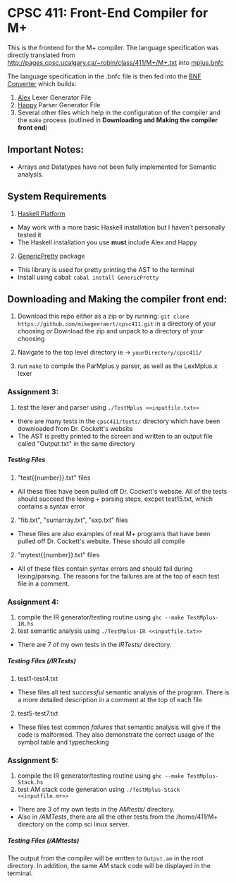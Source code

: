 # CPSC 411: Front-End Compiler for M+

This is the frontend for the M+ compiler. The language specification was directly translated from http://pages.cpsc.ucalgary.ca/~robin/class/411/M+/M+.txt into [mplus.bnfc](https://github.com/mikegeeraert/cpsc411/blob/master/mplus.bnfc)

The language specification in the .bnfc file is then fed into the [BNF Converter](https://github.com/BNFC/bnfc) which builds:
1. [Alex](https://www.haskell.org/alex/) Lexer Generator File
2. [Happy](https://www.haskell.org/happy/) Parser Generator File
3. Several other files which help in the configuration of the compiler and the `make` process (outlined in **Downloading and Making the compiler front end**)

## Important Notes:
 - Arrays and Datatypes have not been fully implemented for Semantic analysis. 

## System Requirements

 1. [Haskell Platform](https://www.haskell.org/downloads#platform)
 - May work with a more basic Haskell installation but I haven't personally tested it
 - The Haskell installation you use **must** include Alex and Happy

 2. [GenericPretty](https://hackage.haskell.org/package/text-generic-pretty) package
 - This library is used for pretty printing the AST to the terminal
 - Install using cabal: 
 	`cabal install GenericPretty`

## Downloading and Making the compiler front end:

 1. Download this repo either as a zip or by running: 
 	`git clone https://github.com/mikegeeraert/cpsc411.git`
 	in a directory of your choosing
 	*or*
 	Download the zip and unpack to a directory of your choosing 
 2. Navigate to the top level directory ie -> `yourDirectory/cpsc411/`

 3. run `make` to compile the ParMplus.y parser, as well as the LexMplus.x lexer

### Assignment 3:
1. test the lexer and parser using `./TestMplus <<inputfile.txt>>`
  - there are many tests in the `cpsc411/tests/` directory which have been downloaded from Dr. Cockett's website
  - The AST is pretty printed to the screen and written to an output file called "Output.txt" in the same directory

##### Testing Files

1. "test{{number}}.txt" files
- All these files have been pulled off Dr. Cockett's website. All of the tests should succeed the lexing + parsing steps, excpet test15.txt, which contains a syntax error

2. "fib.txt", "sumarray.txt", "exp.txt" files
- These files are also examples of real M+ programs that have been pulled off Dr. Cockett's website. These should all compile

2. "mytest{{number}}.txt" files
- All of these files contain syntax errors and should fail during lexing/parsing. The reasons for the failures are at the top of each test file in a comment. 

### Assignment 4:
1. compile the IR generator/testing routine using `ghc --make TestMplus-IR.hs`
2. test semantic analysis using `./TestMplus-IR <<inputfile.txt>>`
- There are 7 of my own tests in the *IRTests/* directory. 

##### Testing Files (/IRTests)

1. test1-test4.txt
- These files all test *successful* semantic analysis of the program. There is a more detailed description in a comment at the top of each file

2. test5-test7.txt
- These files test common *failures* that semantic analysis will give if the code is malformed. They also demonstrate the correct usage of the symbol table and typechecking 

### Assignment 5:
1. compile the IR generator/testing routine using `ghc --make TestMplus-Stack.hs`
2. test AM stack code generation using `./TestMplus-Stack <<inputfile.m+>>`
- There are 3 of my own tests in the *AMtests/* directory.
- Also in */AMTests*, there are all the other tests from the /home/411/M+ directory on the comp sci linux server. 

##### Testing Files (/AMtests)
The output from the compiler will be written to `Output.am` in the root directory. In addition, the same AM stack code will be displayed in the terminal.
